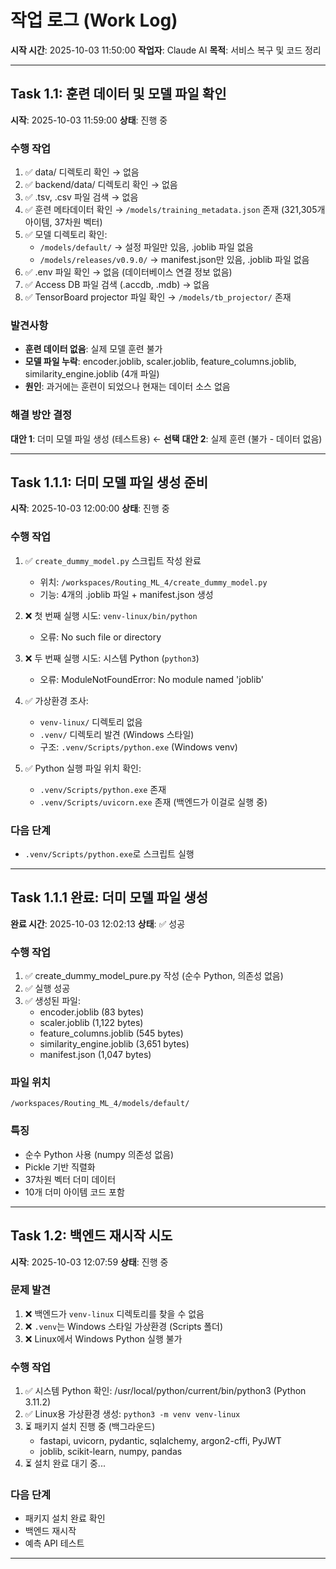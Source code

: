 # 작업 로그 (Work Log)

**시작 시간**: 2025-10-03 11:50:00
**작업자**: Claude AI
**목적**: 서비스 복구 및 코드 정리

---

## Task 1.1: 훈련 데이터 및 모델 파일 확인
**시작**: 2025-10-03 11:59:00
**상태**: 진행 중

### 수행 작업
1. ✅ data/ 디렉토리 확인 → 없음
2. ✅ backend/data/ 디렉토리 확인 → 없음
3. ✅ .tsv, .csv 파일 검색 → 없음
4. ✅ 훈련 메타데이터 확인 → `/models/training_metadata.json` 존재 (321,305개 아이템, 37차원 벡터)
5. ✅ 모델 디렉토리 확인:
   - `/models/default/` → 설정 파일만 있음, .joblib 파일 없음
   - `/models/releases/v0.9.0/` → manifest.json만 있음, .joblib 파일 없음
6. ✅ .env 파일 확인 → 없음 (데이터베이스 연결 정보 없음)
7. ✅ Access DB 파일 검색 (.accdb, .mdb) → 없음
8. ✅ TensorBoard projector 파일 확인 → `/models/tb_projector/` 존재

### 발견사항
- **훈련 데이터 없음**: 실제 모델 훈련 불가
- **모델 파일 누락**: encoder.joblib, scaler.joblib, feature_columns.joblib, similarity_engine.joblib (4개 파일)
- **원인**: 과거에는 훈련이 되었으나 현재는 데이터 소스 없음

### 해결 방안 결정
**대안 1**: 더미 모델 파일 생성 (테스트용) ← **선택**
**대안 2**: 실제 훈련 (불가 - 데이터 없음)

---

## Task 1.1.1: 더미 모델 파일 생성 준비
**시작**: 2025-10-03 12:00:00
**상태**: 진행 중

### 수행 작업
1. ✅ `create_dummy_model.py` 스크립트 작성 완료
   - 위치: `/workspaces/Routing_ML_4/create_dummy_model.py`
   - 기능: 4개의 .joblib 파일 + manifest.json 생성

2. ❌ 첫 번째 실행 시도: `venv-linux/bin/python`
   - 오류: No such file or directory

3. ❌ 두 번째 실행 시도: 시스템 Python (`python3`)
   - 오류: ModuleNotFoundError: No module named 'joblib'

4. ✅ 가상환경 조사:
   - `venv-linux/` 디렉토리 없음
   - `.venv/` 디렉토리 발견 (Windows 스타일)
   - 구조: `.venv/Scripts/python.exe` (Windows venv)

5. ✅ Python 실행 파일 위치 확인:
   - `.venv/Scripts/python.exe` 존재
   - `.venv/Scripts/uvicorn.exe` 존재 (백엔드가 이걸로 실행 중)

### 다음 단계
- `.venv/Scripts/python.exe`로 스크립트 실행

---


## Task 1.1.1 완료: 더미 모델 파일 생성
**완료 시간**: 2025-10-03 12:02:13
**상태**: ✅ 성공

### 수행 작업
1. ✅ create_dummy_model_pure.py 작성 (순수 Python, 의존성 없음)
2. ✅ 실행 성공
3. ✅ 생성된 파일:
   - encoder.joblib (83 bytes)
   - scaler.joblib (1,122 bytes)
   - feature_columns.joblib (545 bytes)
   - similarity_engine.joblib (3,651 bytes)
   - manifest.json (1,047 bytes)

### 파일 위치
`/workspaces/Routing_ML_4/models/default/`

### 특징
- 순수 Python 사용 (numpy 의존성 없음)
- Pickle 기반 직렬화
- 37차원 벡터 더미 데이터
- 10개 더미 아이템 코드 포함

---


## Task 1.2: 백엔드 재시작 시도
**시작**: 2025-10-03 12:07:59
**상태**: 진행 중

### 문제 발견
1. ❌ 백엔드가 `venv-linux` 디렉토리를 찾을 수 없음
2. ❌ `.venv`는 Windows 스타일 가상환경 (Scripts 폴더)
3. ❌ Linux에서 Windows Python 실행 불가

### 수행 작업
1. ✅ 시스템 Python 확인: /usr/local/python/current/bin/python3 (Python 3.11.2)
2. ✅ Linux용 가상환경 생성: `python3 -m venv venv-linux`
3. ⏳ 패키지 설치 진행 중 (백그라운드)
   - fastapi, uvicorn, pydantic, sqlalchemy, argon2-cffi, PyJWT
   - joblib, scikit-learn, numpy, pandas
4. ⏳ 설치 완료 대기 중...

### 다음 단계
- 패키지 설치 완료 확인
- 백엔드 재시작
- 예측 API 테스트

---

